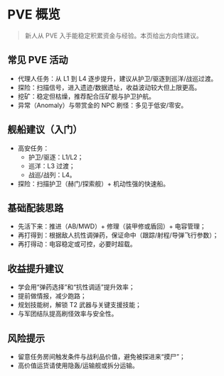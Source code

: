 # PVE 概览

> 新人从 PVE 入手能稳定积累资金与经验。本页给出方向性建议。

## 常见 PVE 活动
- 代理人任务：从 L1 到 L4 逐步提升，建议从护卫/驱逐到巡洋/战巡过渡。
- 探险：扫描信号，进入遗迹/数据遗址，收益波动较大但上限更高。
- 挖矿：稳定但枯燥，推荐配合压矿舰与护卫护航。
- 异常（Anomaly）与带赏金的 NPC 刷怪：多见于低安/零安。

## 舰船建议（入门）
- 高安任务：
  - 护卫/驱逐：L1/L2；
  - 巡洋：L3 过渡；
  - 战巡/战列：L4。
- 探险：扫描护卫（赫门/探索舰）+ 机动性强的快速船。

## 基础配装思路
- 先活下来：推进（AB/MWD）+ 修理（装甲修或盾回）+ 电容管理；
- 再打得到：根据敌人抗性调弹药，保证命中（跟踪/射程/导弹飞行参数）；
- 再打得动：电容稳定或可控，必要时超载。

## 收益提升建议
- 学会用“弹药选择”和“抗性调适”提升效率；
- 提前做情报，减少跑路；
- 规划技能树，解锁 T2 武器与关键支援技能；
- 与军团结队提高刷怪效率与安全性。

## 风险提示
- 留意任务房间触发条件与战利品价值，避免被探进来“摸尸”；
- 高价值运货请使用隐轰/运输舰或拆分运输。